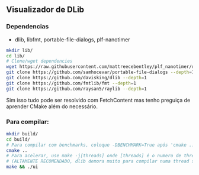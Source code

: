 ## Visualizador de DLib

### Dependencias 
 - dlib, libfmt, portable-file-dialogs, plf-nanotimer
```bash
mkdir lib/
cd lib/
# Clone/wget dependencies
wget https://raw.githubusercontent.com/mattreecebentley/plf_nanotimer/refs/heads/master/plf_nanotimer.h
git clone https://github.com/samhocevar/portable-file-dialogs --depth=1
git clone https://github.com/davisking/dlib --depth=1
git clone https://github.com/fmtlib/fmt --depth=1
git clone https://github.com/raysan5/raylib --depth=1
```
Sim isso tudo pode ser resolvido com FetchContent mas tenho preguiça de aprender CMake além do necessário.

### Para compilar:
```bash
mkdir build/
cd build/
# Para compilar com benchmarks, coloque -DBENCHMARK=True após 'cmake ..'
cmake ..
# Para acelerar, use make -j[threads] onde [threads] é o numero de threads disponiveis no PC
# (ALTAMENTE RECOMENDADO, dlib demora muito para compilar numa thread só)
make && ./ui
```
